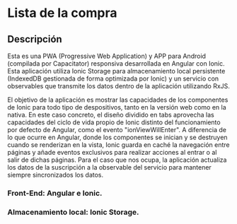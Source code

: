 # Lista de la compra

## Descripción

Esta es una PWA (Progressive Web Application) y APP para Android (compilada por Capacitator) responsiva desarrollada en Angular con Ionic. Esta aplicación utiliza Ionic Storage para almacenamiento local persistente (IndexedDB gestionada de forma optimizada por Ionic) y un servicio con observables que transmite los datos dentro de la aplicación utilizando RxJS.

El objetivo de la aplicación es mostrar las capacidades de los componentes de Ionic para todo tipo de despositivos, tanto en la versión web como en la nativa. En este caso concreto, el diseño dividido en tabs aprovecha las capacidades del ciclo de vida propio de Ionic distinto del funcionamiento por defecto de Angular, como el evento "ionViewWillEnter". A diferencia de lo que ocurre en Angular, donde los componentes se inician y se destruyen cuando se renderizan en la vista, Ionic guarda en caché la navegación entre páginas y añade eventos exclusivos para realizar acciones al entrar o al salir de dichas páginas. Para el caso que nos ocupa, la aplicación actualiza los datos de la suscripción a la observable del servicio para mantener siempre sincronizados los datos.

### Front-End: Angular e Ionic.
### Almacenamiento local: Ionic Storage.

